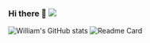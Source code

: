 ### Hi there 👋 ![](https://komarev.com/ghpvc/?username=wi2liamalpha&color=blue)
![William's GitHub stats](https://github-readme-stats.vercel.app/api?username=wi2liamalpha&show_icons=true&theme=highcontrast&hide=contribs)
![Readme Card](https://github-readme-stats.vercel.app/api/pin/?username=wi2liamalpha&repo=fullchicken44/Nettruyen-download&theme=highcontrast)
<!--
**wi2liamalpha/wi2liamalpha** is a ✨ _special_ ✨ repository because its `README.md` (this file) appears on your GitHub profile.

Here are some ideas to get you started:

- 🔭 I’m currently working on ...
- 🌱 I’m currently learning ...
- 👯 I’m looking to collaborate on ...
- 🤔 I’m looking for help with ...
- 💬 Ask me about ...
- 📫 How to reach me: ...
- 😄 Pronouns: ...
- ⚡ Fun fact: ...
-->
